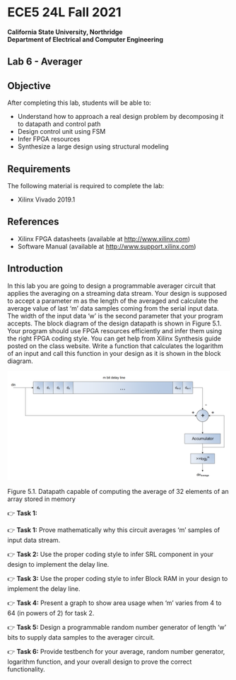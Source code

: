
# ECE5 24L Fall 2021
**California State University, Northridge**  
**Department of Electrical and Computer Engineering**  

## Lab 6 - Averager

## Objective

After completing this lab, students will be able to:
- Understand how to approach a real design problem by decomposing it to datapath and control path
- Design control unit using FSM
- Infer FPGA resources
- Synthesize a large design using structural modeling

## Requirements

The following material is required to complete the lab:
- Xilinx Vivado 2019.1

## References

- Xilinx FPGA datasheets (available at http://www.xilinx.com)
- Software Manual (available at http://www.support.xilinx.com)

## Introduction

In this lab you are going to design a programmable averager circuit that applies the averaging on a streaming data stream. Your design is supposed to accept a parameter m as the length of the averaged and calculate the average value of last ‘m’ data samples coming from the serial input data. The width of the input data ‘w’ is the second parameter that your program accepts. The block diagram of the design datapath is shown in Figure 5.1. Your program should use FPGA resources efficiently and infer them using the right FPGA coding style. You can get help from Xilinx Synthesis guide posted on the class website. Write a function that calculates the logarithm of an input and call this function in your design as it is shown in the block diagram.

![Datapath capable of computing the average of 32 elements of an array stored in memory](./img/lab6_diagram_1.png)

Figure 5.1. Datapath capable of computing the average of 32 elements of an array stored in memory

:point_right: **Task 1:**

:point_right: **Task 1:** Prove mathematically why this circuit averages ‘m’ samples of input data stream.

:point_right: **Task 2:** Use the proper coding style to infer SRL component in your design to implement the delay line. 

:point_right: **Task 3:** Use the proper coding style to infer Block RAM in your design to implement the delay line. 

:point_right: **Task 4:** Present a graph to show area usage when ‘m’ varies from 4 to 64 (in powers of 2) for task 2. 

:point_right: **Task 5:** Design a programmable random number generator of length ‘w’ bits to supply data samples to the averager circuit.

:point_right: **Task 6:** Provide testbench for your average, random number generator, logarithm function, and your overall design to prove the correct functionality.
